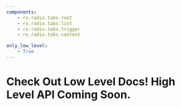 ```yaml
---
components:
    - rx.radix.tabs.root
    - rx.radix.tabs.list
    - rx.radix.tabs.trigger
    - rx.radix.tabs.content

only_low_level:
    - True
---
```



# Check Out Low Level Docs! High Level API Coming Soon.
